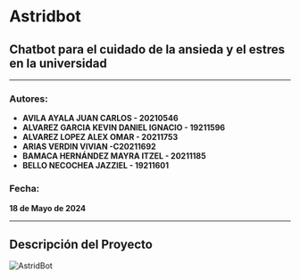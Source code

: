 # Astridbot

## Chatbot para el cuidado de la ansieda y el estres en la universidad

---

### Autores:
- **AVILA AYALA JUAN CARLOS - 20210546**
- **ALVAREZ GARCIA KEVIN DANIEL IGNACIO - 19211596**
- **ALVAREZ LOPEZ ALEX OMAR - 20211753**
- **ARIAS VERDIN VIVIAN -C20211692**
- **BAMACA HERNÁNDEZ MAYRA ITZEL - 20211185**
- **BELLO NECOCHEA JAZZIEL - 19211601**


### Fecha:
**18 de Mayo de 2024**

---

## Descripción del Proyecto
![AstridBot](https://github.com/03Juan2001/Project-Chatbot-IA/assets/99233600/8c219b57-e58c-4955-ab4a-217c18f86e64)
